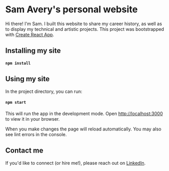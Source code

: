 # Sam Avery's personal website

Hi there! I'm Sam. I built this website to share my career history, as well as to display my technical and artistic projects. This project was bootstrapped with [Create React App](https://github.com/facebook/create-react-app).

## Installing my site
#### `npm install`

## Using my site

In the project directory, you can run:

#### `npm start`

This will run the app in the development mode. Open [http://localhost:3000](http://localhost:3000) to view it in your browser.

When you make changes the page will reload automatically. You may also see lint errors in the console.

## Contact me
If you'd like to connect (or hire me!), please reach out on [LinkedIn](https://www.linkedin.com/in/samanthajavery/).


